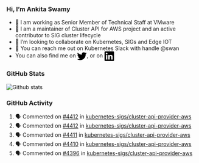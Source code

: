 ### Hi, I’m Ankita Swamy

- 💼 I am working as Senior Member of Technical Staff at VMware
- 👀 I am a maintainer of Cluster API for AWS project and an active contributor to SIG cluster lifecycle
- 💞️ I’m looking to collaborate on Kubernetes, SIGs and Edge IOT
- 💬 You can reach me out on Kubernetes Slack with handle @swan
- You can also find me on <a href="https://twitter.com/SwamyAnkita" target="blank"><img align="center" src="https://raw.githubusercontent.com/Ankitasw/Ankitasw/master/svg/twitter.svg" alt="Ankitasw" height="25" width="25" color="#1DA1f2" /></a>, or on <a href="https://www.linkedin.com/in/Ankitaswamy/" target="blank"><img align="center" src="https://raw.githubusercontent.com/Ankitasw/Ankitasw/master/svg/linkedin.svg" alt="Ankitasw" height="25" width="25" /></a>

### GitHub Stats
![Github stats](https://github-readme-stats.vercel.app/api?username=Ankitasw&count_private=true&show_icons=true&theme=tokyonight)

### GitHub Activity 
<!--START_SECTION:activity-->
1. 🗣 Commented on [#4412](https://github.com/kubernetes-sigs/cluster-api-provider-aws/pull/4412#issuecomment-1643680886) in [kubernetes-sigs/cluster-api-provider-aws](https://github.com/kubernetes-sigs/cluster-api-provider-aws)
2. 🗣 Commented on [#4412](https://github.com/kubernetes-sigs/cluster-api-provider-aws/pull/4412#issuecomment-1643571322) in [kubernetes-sigs/cluster-api-provider-aws](https://github.com/kubernetes-sigs/cluster-api-provider-aws)
3. 🗣 Commented on [#4411](https://github.com/kubernetes-sigs/cluster-api-provider-aws/pull/4411#issuecomment-1643570444) in [kubernetes-sigs/cluster-api-provider-aws](https://github.com/kubernetes-sigs/cluster-api-provider-aws)
4. 🗣 Commented on [#4410](https://github.com/kubernetes-sigs/cluster-api-provider-aws/pull/4410#issuecomment-1643569399) in [kubernetes-sigs/cluster-api-provider-aws](https://github.com/kubernetes-sigs/cluster-api-provider-aws)
5. 🗣 Commented on [#4396](https://github.com/kubernetes-sigs/cluster-api-provider-aws/pull/4396#issuecomment-1643557933) in [kubernetes-sigs/cluster-api-provider-aws](https://github.com/kubernetes-sigs/cluster-api-provider-aws)
<!--END_SECTION:activity-->

